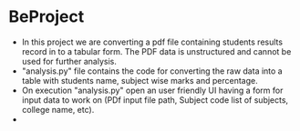 # BeProject
- In this project we are converting a pdf file containing students results record in to a tabular form. The PDF data is unstructured and cannot be used for further analysis.
- "analysis.py" file contains the code for converting the raw data into a table with students name, subject wise marks and percentage.
- On execution "analysis.py" open an user friendly UI having a form for input data to work on (PDf input file path, Subject code list of subjects, college name, etc).
- 
